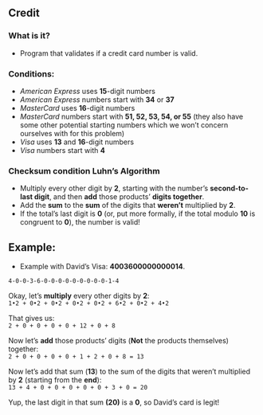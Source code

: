 ## Credit

### What is it?
* Program that validates if a credit card number is valid.

### Conditions:
* _American Express_ uses __15__-digit numbers
* _American Express_ numbers start with __34__ or __37__
* _MasterCard_ uses __16__-digit numbers
* _MasterCard_ numbers start with __51, 52, 53, 54, or 55__ (they also have some other potential starting numbers which we won’t concern ourselves with for this problem)
* _Visa_ uses __13__ and __16__-digit numbers
* _Visa_ numbers start with __4__  
### Checksum condition Luhn’s Algorithm
* Multiply every other digit by __2__, starting with the number’s __second-to-last digit__,
and then __add__ those products’ __digits together__.
* Add the __sum__ to the __sum__ of the digits that __weren’t__ multiplied by __2__.
* If the total’s last digit is __0__ (or, put more formally, if the total modulo __10__
is congruent to __0__), the number is valid!

## Example:
* Example with David’s Visa: __4003600000000014__.

`4-0-0-3-6-0-0-0-0-0-0-0-0-0-1-4`

Okay, let’s __multiply__ every other digits by __2__:  
`1•2 + 0•2 + 0•2 + 0•2 + 0•2 + 6•2 + 0•2 + 4•2`

That gives us:  
`2 + 0 + 0 + 0 + 0 + 12 + 0 + 8`

Now let’s __add__ those products’ digits (__Not__ the products themselves) together:  
`2 + 0 + 0 + 0 + 0 + 1 + 2 + 0 + 8 = 13`

Now let’s add that sum (__13__) to the sum of the digits that weren’t multiplied  
by __2__ (starting from the __end__):  
`13 + 4 + 0 + 0 + 0 + 0 + 0 + 3 + 0 = 20`

Yup, the last digit in that sum __(20)__ is a __0__,
so David’s card is legit!
